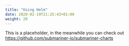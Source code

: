 ```yaml
---
title: "Using Helm"
date: 2020-02-19T21:25:43+01:00
weight: 20
---
```


This is a placeholder, in the meanwhile you can check out <https://github.com/submariner-io/submariner-charts>
